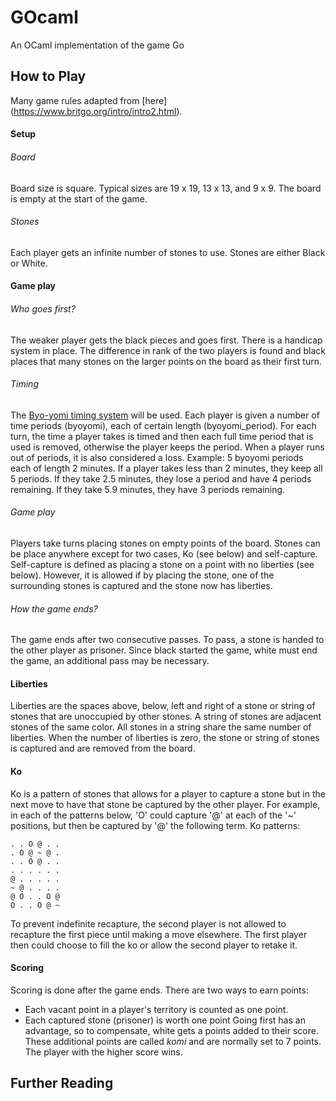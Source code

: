 # GOcaml
An OCaml implementation of the game Go

## How to Play

Many game rules adapted from [here] (https://www.britgo.org/intro/intro2.html).


#### Setup
###### Board
Board size is square. Typical sizes are 19 x 19, 13 x 13, and 9 x 9. The board is empty at the start of the game. 
###### Stones
Each player gets an infinite number of stones to use. Stones are either Black or White. 


#### Game play
###### Who goes first?
The weaker player gets the black pieces and goes first. There is a handicap system in place. The difference in rank of the two players is found and black places that many stones on the larger points on the board as their first turn. 
###### Timing
The [Byo-yomi timing system](https://senseis.xmp.net/?ByoYomi) will be used. Each player is given a number of time periods (byoyomi), each of certain length (byoyomi_period). For each turn, the time a player takes is timed and then each full time period that is used is removed, otherwise the player keeps the period. When a player runs out of periods, it is also considered a loss. 
Example: 
5 byoyomi periods each of length 2 minutes. 
If a player takes less than 2 minutes, they keep all 5 periods. 
If they take 2.5 minutes, they lose a period and have 4 periods remaining. 
If they take 5.9 minutes, they have 3 periods remaining. 
###### Game play
Players take turns placing stones on empty points of the board. Stones can be place anywhere except for two cases, Ko (see below) and self-capture. 
Self-capture is defined as placing a stone on a point with no liberties (see below). 
However, it is allowed if by placing the stone, one of the surrounding stones is captured and the stone now has liberties.  
###### How the game ends? 
The game ends after two consecutive passes. To pass, a stone is handed to the other player as prisoner. Since black started the game, white must end the game, an additional pass may be necessary.  


#### Liberties
Liberties are the spaces above, below, left and right of a stone or string of stones that are unoccupied by other stones. A string of stones are adjacent stones of the same color. All stones in a string share the same number of liberties. 
When the number of liberties is zero, the stone or string of stones is captured and are removed from the board. 

#### Ko
Ko is a pattern of stones that allows for a player to capture a stone but in the next move to have that stone be captured by the other player. For example, in each of the patterns below, 'O' could capture '@' at each of the '~' positions, but then be captured by '@' the following term. 
Ko patterns:
```
. . O @ . . 
. O @ ~ @ .
. . O @ . .
. . . . . . 
@ . . . . .
~ @ . . . .
@ O . . O @
O . . O @ ~
```
To prevent indefinite recapture, the second player is not allowed to recapture the first piece until making a move elsewhere. The first player then could choose to fill the ko or allow the second player to retake it.


#### Scoring 
Scoring is done after the game ends. 
There are two ways to earn points:
  - Each vacant point in a player's territory is counted as one point. 
  - Each captured stone (prisoner) is worth one point
Going first has an advantage, so to compensate, white gets a points added to their score. These additional points are called *komi* and are normally set to 7 points. 
The player with the higher score wins. 

## Further Reading


